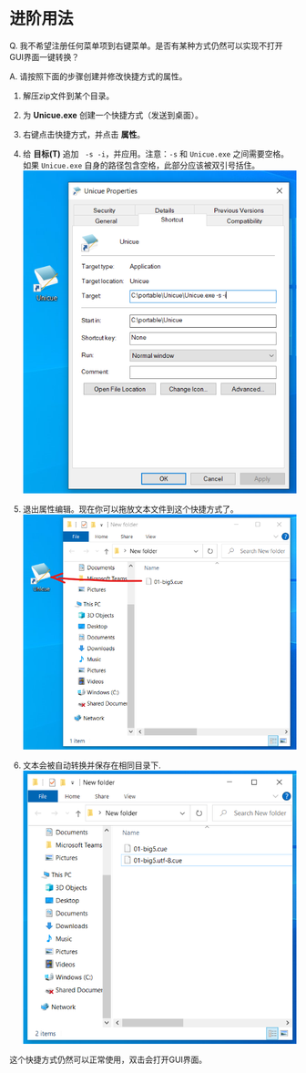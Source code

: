 进阶用法
=========

Q. 我不希望注册任何菜单项到右键菜单。是否有某种方式仍然可以实现不打开GUI界面一键转换？

A. 请按照下面的步骤创建并修改快捷方式的属性。
1. 解压zip文件到某个目录。

2. 为 **Unicue.exe** 创建一个快捷方式（发送到桌面）。

3. 右键点击快捷方式，并点击 **属性**。 

4. 给 **目标(T)** 追加 ` -s -i`，并应用。注意：`-s` 和 `Unicue.exe` 之间需要空格。如果 `Unicue.exe` 自身的路径包含空格，此部分应该被双引号括住。
![01.png](../images/01.png)

5. 退出属性编辑。现在你可以拖放文本文件到这个快捷方式了。  
![02.png](../images/02.png)

6. 文本会被自动转换并保存在相同目录下.  
![03.png](../images/03.png)

这个快捷方式仍然可以正常使用，双击会打开GUI界面。